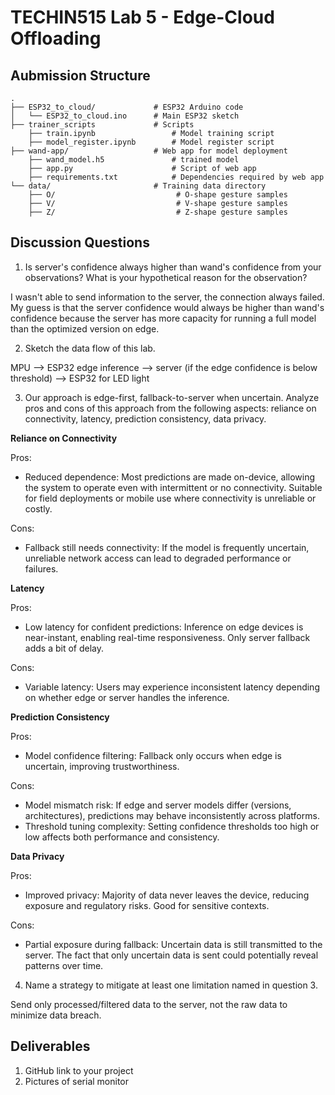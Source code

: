 # TECHIN515 Lab 5 - Edge-Cloud Offloading

## Aubmission Structure

```
.
├── ESP32_to_cloud/             # ESP32 Arduino code
│   └── ESP32_to_cloud.ino      # Main ESP32 sketch
├── trainer_scripts             # Scripts
    ├── train.ipynb                 # Model training script
    ├── model_register.ipynb        # Model register script
├── wand-app/                   # Web app for model deployment
    ├── wand_model.h5               # trained model
    ├── app.py                      # Script of web app
    ├── requirements.txt            # Dependencies required by web app
└── data/                       # Training data directory
    ├── O/                           # O-shape gesture samples
    ├── V/                           # V-shape gesture samples
    ├── Z/                           # Z-shape gesture samples
```

## Discussion Questions
1. Is server's confidence always higher than wand's confidence from your observations? What is your hypothetical reason for the observation? 

I wasn't able to send information to the server, the connection always failed. My guess is that the server confidence would always be higher than wand's confidence because the server has more capacity for running a full model than the optimized version on edge. 

2. Sketch the data flow of this lab.

MPU --> ESP32 edge inference --> server (if the edge confidence is below threshold) --> ESP32 for LED light

3. Our approach is edge-first, fallback-to-server when uncertain. Analyze pros and cons of this approach from the following aspects: reliance on connectivity, latency, prediction consistency, data privacy.

**Reliance on Connectivity**

Pros:
- Reduced dependence: Most predictions are made on-device, allowing the system to operate even with intermittent or no connectivity. Suitable for field deployments or mobile use where connectivity is unreliable or costly.

Cons:
- Fallback still needs connectivity: If the model is frequently uncertain, unreliable network access can lead to degraded performance or failures.

**Latency**

Pros:
- Low latency for confident predictions: Inference on edge devices is near-instant, enabling real-time responsiveness. Only server fallback adds a bit of delay.

Cons:
- Variable latency: Users may experience inconsistent latency depending on whether edge or server handles the inference.

**Prediction Consistency**

Pros:
- Model confidence filtering: Fallback only occurs when edge is uncertain, improving trustworthiness.

Cons:
- Model mismatch risk: If edge and server models differ (versions, architectures), predictions may behave inconsistently across platforms.
- Threshold tuning complexity: Setting confidence thresholds too high or low affects both performance and consistency.

**Data Privacy**

Pros:
- Improved privacy: Majority of data never leaves the device, reducing exposure and regulatory risks. Good for sensitive contexts.

Cons:
- Partial exposure during fallback: Uncertain data is still transmitted to the server. The fact that only uncertain data is sent could potentially reveal patterns over time.

4. Name a strategy to mitigate at least one limitation named in question 3.

Send only processed/filtered data to the server, not the raw data to minimize data breach.


## Deliverables

1. GitHub link to your project
2. Pictures of serial monitor